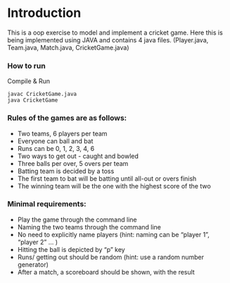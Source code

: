 # Introduction

This is a oop exercise to model and implement a cricket game.
Here this is being implemented using JAVA and contains 4 java files.
(Player.java, Team.java, Match.java, CricketGame.java)

### How to run

  Compile & Run
  
    javac CricketGame.java
    java CricketGame
   
  
### Rules of the games are as follows:
  - Two teams, 6 players per team
  - Everyone can ball and bat
  - Runs can be 0, 1, 2, 3, 4, 6
  - Two ways to get out - caught and bowled
  - Three balls per over, 5 overs per team
  - Batting team is decided by a toss
  - The first team to bat will be batting until all-out or overs finish
  - The winning team will be the one with the highest score of the two

### Minimal requirements:
  - Play the game through the command line
  - Naming the two teams through the command line
  - No need to explicitly name players (hint: naming can be “player 1”, “player 2” ... )
  - Hitting the ball is depicted by “p” key 
  - Runs/ getting out should be random (hint: use a random number generator)
  - After a match, a scoreboard should be shown, with the result 

